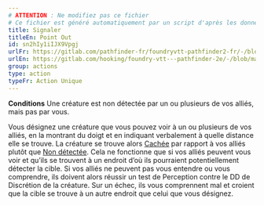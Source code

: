 ```yaml
---
# ATTENTION : Ne modifiez pas ce fichier
# Ce fichier est généré automatiquement par un script d'après les données du module Foundry VTT officiel et de sa traduction
title: Signaler
titleEn: Point Out
id: sn2hIy1iIJX9Vpgj
urlFr: https://gitlab.com/pathfinder-fr/foundryvtt-pathfinder2-fr/-/blob/master/data/classes/sn2hIy1iIJX9Vpgj.htm
urlEn: https://gitlab.com/hooking/foundry-vtt---pathfinder-2e/-/blob/master/packs/data/classes.db/point-out.json
group: actions
type: action
typeFr: Action Unique
---
```

**Conditions** Une créature est non détectée par un ou plusieurs de vos alliés, mais pas par vous.

Vous désignez une créature que vous pouvez voir à un ou plusieurs de vos alliés, en la montrant du doigt et en indiquant verbalement à quelle distance elle se trouve. La créature se trouve alors [Cachée](../conditions/caché.md) par rapport à vos alliés plutôt que [Non détectée](../conditions/non-détecté.md). Cela ne fonctionne que si vos alliés peuvent vous voir et qu’ils se trouvent à un endroit d’où ils pourraient potentiellement détecter la cible. Si vos alliés ne peuvent pas vous entendre ou vous comprendre, ils doivent alors réussir un test de Perception contre le DD de Discrétion de la créature. Sur un échec, ils vous comprennent mal et croient que la cible se trouve à un autre endroit que celui que vous désignez.


